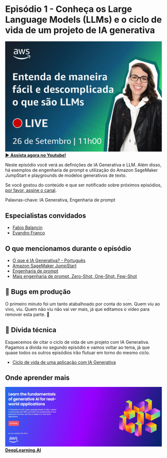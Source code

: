 # Episódio 1 - Conheça os Large Language Models (LLMs) e o ciclo de vida de um projeto de IA generativa

[![YouTube video thumbnail](./thumb.jpeg)](https://youtu.be/DwTV5uNENqo?list=PLQHh55hXC4yrsSptdH0mh0QyHWiI4waUV&t=313)
**[&#x25b6; Assista agora no Youtube!](https://youtu.be/DwTV5uNENqo?list=PLQHh55hXC4yrsSptdH0mh0QyHWiI4waUV&t=313)**

Neste episódio você verá as definições de IA Generativa e LLM. Além disso, há exemplos de engenharia de prompt e utilização do Amazon SageMaker JumpStart e playgrounds de modelos generativos de texto. 

Se você gostou do conteúdo e que ser notificado sobre próximos episódios, [por favor, assine o canal](https://www.youtube.com/@AmazonWebServicesLatinAmerica).

Palavras-chave: IA Generativa, Engenharia de prompt 

## Especialistas convidados

* [Fabio Balancin](https://www.linkedin.com/in/fabiobalancin/)
* [Evandro Franco](https://www.linkedin.com/in/evandrogfranco/)

## O que mencionamos durante o episódio

* [O que é IA Generativa? - Português](https://www.youtube.com/watch?v=4tqGA3-JXUc)
* [Amazon SageMaker JumpStart](https://youtu.be/DwTV5uNENqo?t=2287)
* [Engenharia de prompt](https://youtu.be/DwTV5uNENqo?t=2460)
* [Mais engenharia de prompt, Zero-Shot, One-Shot, Few-Shot](https://youtu.be/DwTV5uNENqo?t=2908)

## 🐛 Bugs em produção

O primeiro minuto foi um tanto atabalhoado por conta do som. Quem viu ao vivo, viu. Quem não viu não vai ver mais, já que editamos o vídeo para remover esta parte. 🙂

## 🫰 Dívida técnica

Esquecemos de citar o ciclo de vida de um projeto com IA Generativa. Pagamos a dívida no segundo episódio e vamos voltar ao tema, já que quase todos os outros episódios irão flutuar em torno do mesmo ciclo.  

* [Ciclo de vida de uma aplicação com IA Generativa](https://youtu.be/Ng_8PlvzA3Y?t=2942)

## Onde aprender mais

[![Generative AI with LLMs](../../images/Generative%20AI%20with%20LLMs.jpeg)](https://www.deeplearning.ai/courses/generative-ai-with-llms/)
**[DeepLearning.AI](https://www.deeplearning.ai/courses/generative-ai-with-llms/)**

